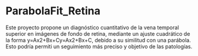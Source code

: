 # ParabolaFit_Retina
Este proyecto propone un diagnóstico cuantitativo de la vena temporal superior en imágenes de fondo de retina, mediante un ajuste cuadrático de la forma y=Ax2+Bx+Cy=Ax2+Bx+C, debido a su similitud con una parábola. Esto podría permiti un seguimiento más preciso y objetivo de las patologías.
